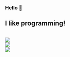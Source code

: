 ### Hello 👋
## I like programming!


<div style="display: flex; flex-direction: column;">
</div>
</br
<a href="https://skillicons.dev">
  <img src="https://skillicons.dev/icons?i=py,js,css,html,react,node,tailwind" />
</a>
</br




<a href="https://github.com/anuraghazra/github-readme-stats">
  <img src="https://github-readme-stats.vercel.app/api/top-langs/?username=erihedDev&layout=compact&hide=c,cmake,php,vim+script,objective-c,roff,makefile,lua,c%2B%2B,batchfile&theme=synthwave&langs_count=10&hide_border=true" />
</a>
</br
<a href="https://github.com/anuraghazra/github-readme-stats">
  <img src="https://github-readme-stats.vercel.app/api?username=erihedDev&show_icons=true&theme=synthwave&count_private=true&hide_border=true" />
</a>
